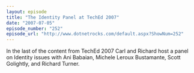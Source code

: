 ```yaml
---
layout: episode
title: "The Identity Panel at TechEd 2007"
date: "2007-07-05"
episode_number: "252"
episode_url: "http://www.dotnetrocks.com/default.aspx?ShowNum=252"
---
```


In the last of the content from TechEd 2007 Carl and Richard host a panel on Identity issues with Ani Babaian, Michele Leroux Bustamante, Scott Golightly, and Richard Turner.

